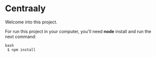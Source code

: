# Centraaly

Welcome into this project.

For run this project in your computer, you'll need **node**  install and run the next command:

```
bash 
 $ npm install
 ```

